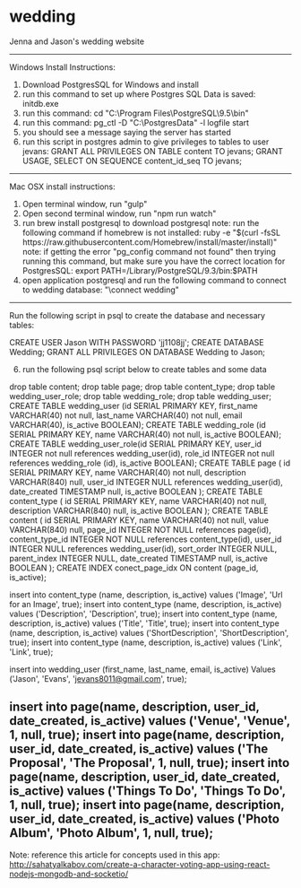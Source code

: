 # wedding

Jenna and Jason's wedding website

------------------------------------------------------------------------------------------------

Windows Install Instructions:

1) Download PostgresSQL for Windows and install
2) run this command to set up where Postgres SQL Data is saved:
		initdb.exe <directory for postgres data>
3) run this command:
		cd "C:\Program Files\PostgreSQL\9.5\bin"
4) run this command:
		pg_ctl -D "C:\PostgresData" -l logfile start
5) you should see a message saying the server has started
6) run this script in postgres admin to give privileges to tables to user jevans:
		GRANT ALL PRIVILEGES ON TABLE content TO jevans;
		GRANT USAGE, SELECT ON SEQUENCE content_id_seq TO jevans;

------------------------------------------------------------------------------------------------

Mac OSX install instructions:

1) Open terminal window, run "gulp"
2) Open second terminal window, run "npm run watch"
3) run brew install postgresql to download postgresql
	note: run the following command if homebrew is not installed:
		ruby -e "$(curl -fsSL https://raw.githubusercontent.com/Homebrew/install/master/install)"
	note: if getting the error "pg_config command not found" then trying running this command, but make sure you have the correct location for PostgresSQL:
		export PATH=/Library/PostgreSQL/9.3/bin:$PATH
4) open application postgresql and run the following command to connect to wedding database:
	"\connect wedding"

------------------------------------------------------------------------------------------------

Run the following script in psql to create the database and necessary tables:

CREATE USER Jason WITH PASSWORD 'jj1108jj';
CREATE DATABASE Wedding;
GRANT ALL PRIVILEGES ON DATABASE Wedding to Jason;

6) run the following psql script below to create tables and some data

drop table content;
drop table page;
drop table content_type;
drop table wedding_user_role;
drop table wedding_role;
drop table wedding_user;
CREATE TABLE wedding_user (id SERIAL PRIMARY KEY, first_name VARCHAR(40) not null, last_name VARCHAR(40) not null, email VARCHAR(40), is_active BOOLEAN);
CREATE TABLE wedding_role (id SERIAL PRIMARY KEY, name VARCHAR(40) not null, is_active BOOLEAN);
CREATE TABLE wedding_user_role(id SERIAL PRIMARY KEY, user_id INTEGER not null references wedding_user(id), role_id INTEGER not null references wedding_role (id), is_active BOOLEAN);
CREATE TABLE page
(
	id SERIAL PRIMARY KEY,
	name VARCHAR(40) not null,
	description VARCHAR(840) null,
	user_id INTEGER NULL references wedding_user(id), 	
	date_created TIMESTAMP null,
	is_active BOOLEAN
);
CREATE TABLE content_type
(
	id SERIAL PRIMARY KEY,
	name VARCHAR(40) not null,
	description VARCHAR(840) null,
	is_active BOOLEAN
);
CREATE TABLE content
(
	id SERIAL PRIMARY KEY,
	name VARCHAR(40) not null,
	value VARCHAR(840) null,
	page_id INTEGER NOT NULL references page(id),
	content_type_id INTEGER NOT NULL references content_type(id),
	user_id INTEGER NULL references wedding_user(id),
	sort_order INTEGER NULL,
	parent_index INTEGER NULL,
	date_created TIMESTAMP null,
	is_active BOOLEAN
);
CREATE INDEX conect_page_idx ON content (page_id, is_active);

insert into content_type (name, description, is_active) values ('Image', 'Url for an Image', true);
insert into content_type (name, description, is_active) values ('Description', 'Description', true);
insert into content_type (name, description, is_active) values ('Title', 'Title', true);
insert into content_type (name, description, is_active) values ('ShortDescription', 'ShortDescription', true);
insert into content_type (name, description, is_active) values ('Link', 'Link', true);

insert into wedding_user (first_name, last_name, email, is_active) Values ('Jason', 'Evans', 'jevans8011@gmail.com', true);

insert into page(name, description, user_id, date_created, is_active) values ('Venue', 'Venue', 1, null, true);
insert into page(name, description, user_id, date_created, is_active) values ('The Proposal', 'The Proposal', 1, null, true);
insert into page(name, description, user_id, date_created, is_active) values ('Things To Do', 'Things To Do', 1, null, true);
insert into page(name, description, user_id, date_created, is_active) values ('Photo Album', 'Photo Album', 1, null, true);
-------------------------------------------------------------------------------------------------------------------

Note: reference this article for concepts used in this app:
http://sahatyalkabov.com/create-a-character-voting-app-using-react-nodejs-mongodb-and-socketio/
